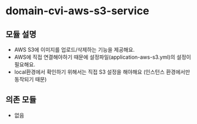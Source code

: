 # domain-cvi-aws-s3-service
## 모듈 설명
- AWS S3에 이미지를 업로드/삭제하는 기능을 제공해요.
- AWS에 직접 연결해야하기 때문에 설정파일(application-aws-s3.yml)의 설정이 필요해요.
- local환경에서 확인하기 위해서는 직접 S3 설정을 해야해요 (인스턴스 환경에서만 동작되기 때문)

## 의존 모듈 
- 없음
